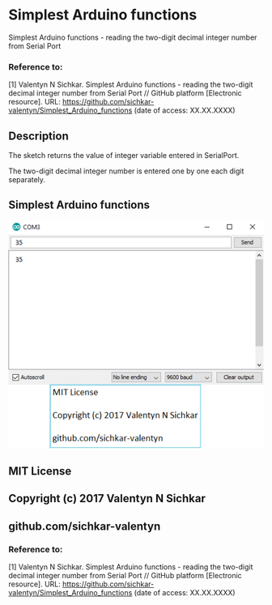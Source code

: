 # Simplest Arduino functions
Simplest Arduino functions - reading the two-digit decimal integer number from Serial Port

### Reference to:
[1] Valentyn N Sichkar. Simplest Arduino functions - reading the two-digit decimal integer number from Serial Port // GitHub platform [Electronic resource]. URL: https://github.com/sichkar-valentyn/Simplest_Arduino_functions (date of access: XX.XX.XXXX)

## Description
The sketch returns the value of integer variable entered in SerialPort.

The two-digit decimal integer number is entered one by one each digit separately.

## Simplest Arduino functions
![Result](images/Simpliest_Arduino_functions.png)

## MIT License
## Copyright (c) 2017 Valentyn N Sichkar
## github.com/sichkar-valentyn
### Reference to:
[1] Valentyn N Sichkar. Simplest Arduino functions - reading the two-digit decimal integer number from Serial Port // GitHub platform [Electronic resource]. URL: https://github.com/sichkar-valentyn/Simplest_Arduino_functions (date of access: XX.XX.XXXX)
